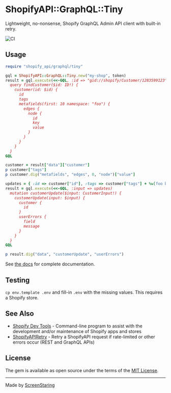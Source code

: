 # ShopifyAPI::GraphQL::Tiny

Lightweight, no-nonsense, Shopify GraphQL Admin API client with built-in retry.

![CI](https://github.com/ScreenStaring/shopify_api-graphql-tiny/actions/workflows/ci.yml/badge.svg)

## Usage

```rb
require "shopify_api/graphql/tiny"

gql = ShopifyAPI::GraphQL::Tiny.new("my-shop", token)
result = gql.execute(<<-GQL, :id => "gid://shopify/Customer/1283599123")
  query findCustomer($id: ID!) {
    customer(id: $id) {
      id
      tags
      metafields(first: 10 namespace: "foo") {
        edges {
          node {
            id
            key
            value
          }
        }
      }
    }
  }
GQL

customer = result["data"]["customer"]
p customer["tags"]
p customer.dig("metafields", "edges", 0, "node")["value"]

updates = { :id => customer["id"], :tags => customer["tags"] + %w[foo bar] }
result = gql.execute(<<-GQL, :input => updates)
  mutation customerUpdate($input: CustomerInput!) {
    customerUpdate(input: $input) {
      customer {
        id
      }
      userErrors {
        field
        message
      }
    }
  }
GQL

p result.dig("data", "customerUpdate", "userErrors")
```

See [the docs](https://rdoc.info/gems/shopify_api-graphql-tiny) for complete documentation.

## Testing

`cp env.template .env` and fill-in `.env` with the missing values. This requires a Shopify store.

## See Also

- [Shopify Dev Tools](https://github.com/ScreenStaring/shopify-dev-tools) - Command-line program to assist with the development and/or maintenance of Shopify apps and stores
- [ShopifyAPIRetry](https://github.com/ScreenStaring/shopify_api_retry) - Retry a ShopifyAPI request if rate-limited or other errors occur (REST and GraphQL APIs)

## License

The gem is available as open source under the terms of the [MIT License](https://opensource.org/licenses/MIT).

---

Made by [ScreenStaring](http://screenstaring.com)
